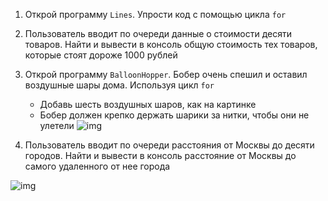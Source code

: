 1. Открой программу `Lines`. Упрости код с помощью цикла `for`
2. Пользователь вводит по очереди данные о стоимости десяти товаров. Найти и вывести в консоль общую стоимость тех товаров, которые стоят дороже 1000 рублей
3. Открой программу `BalloonHopper`. Бобер очень спешил и оставил воздушные шары дома. Используя цикл `for`

   - Добавь шесть воздушных шаров, как на картинке
   - Бобер должен крепко держать шарики за нитки, чтобы они не улетели ![img](https://camo.githubusercontent.com/4e0fdd0029895b8a846704e97b4bd5c74e515c66/68747470733a2f2f6c68362e676f6f676c6575736572636f6e74656e742e636f6d2f52475775575743686747694c684b4c4841346c7557336f55482d565957306454436d75305436435735536e5573555957306c62612d6e732d7a6e446a574e3337764a7362454d7049586a32677553683346766d474963454f45524f526c4b656d584931454630704e4f566f61753256536f344c6d317a6b383470486b616f68386e70625747432d79504259)
4. Пользователь вводит по очереди расстояния от Москвы до десяти городов. Найти и вывести в консоль расстояние от Москвы до самого удаленного от нее города


![img](https://camo.githubusercontent.com/59421cc6194269a2a694478e88450d85d9222c02/68747470733a2f2f6170692e6d6f6e6f736e61702e636f6d2f7270632f66696c652f646f776e6c6f61643f69643d444477484f64575256637770427a454f734b737761626a74524b4a4e4971)


